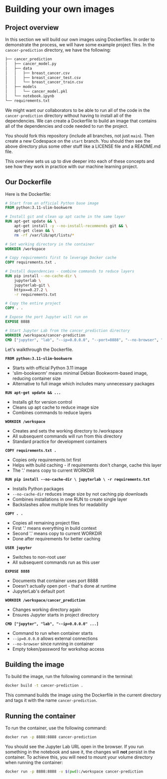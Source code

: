 # Building your own images

## Project overview
In this section we will build our own images using Dockerfiles. In order to demonstrate the process, we will have some example project files. In the `cancer-prediction` directory, we have the following:

```bash
├── cancer_prediction
│   ├── cancer_model.py
│   ├── data
│   │   ├── breast_cancer.csv
│   │   ├── breast_cancer_test.csv
│   │   └── breast_cancer_train.csv
│   ├── models
│   │   └── cancer_model.pkl
│   └── notebook.ipynb
└── requirements.txt
```

We might want our collaborators to be able to run all of the code in the `cancer-prediction` directory without having to install all of the dependencies. We can create a Dockerfile to build an image that contains all of the dependencies and code needed to run the project.

You should fork this repository (include all branches, not just `main`). Then create a new Codespace on the `start` branch. You should then see the above directory plus some other stuff like a LICENSE file and a README.md file.

This overview sets us up to dive deeper into each of these concepts and see how they work in practice with our machine learning project.

## Our Dockerfile
Here is the Dockerfile:

```Dockerfile
# Start from an official Python base image
FROM python:3.11-slim-bookworm

# Install git and clean up apt cache in the same layer
RUN apt-get update && \
    apt-get install -y --no-install-recommends git && \
    apt-get clean && \
    rm -rf /var/lib/apt/lists/*

# Set working directory in the container
WORKDIR /workspace

# Copy requirements first to leverage Docker cache
COPY requirements.txt .

# Install dependencies - combine commands to reduce layers
RUN pip install --no-cache-dir \
    jupyterlab \
    jupyterlab-git \
    httpx==0.27.2 \
    -r requirements.txt

# Copy the entire project
COPY . .

# Expose the port Jupyter will run on
EXPOSE 8888

# Start Jupyter Lab from the cancer_prediction directory
WORKDIR /workspace/cancer-prediction
CMD ["jupyter", "lab", "--ip=0.0.0.0", "--port=8888", "--no-browser", "--LabApp.token=''", "--LabApp.password=''"]
```

Let's walkthrough the Dockerfile.

**`FROM python:3.11-slim-bookworm`**

- Starts with official Python 3.11 image
- 'slim-bookworm' means minimal Debian Bookworm-based image, reducing container size
- Alternative to full image which includes many unnecessary packages

**`RUN apt-get update && ...`**

- Installs git for version control
- Cleans up apt cache to reduce image size
- Combines commands to reduce layers

**`WORKDIR /workspace`**

- Creates and sets the working directory to /workspace
- All subsequent commands will run from this directory
- Standard practice for development containers

**`COPY requirements.txt .`**

- Copies only requirements.txt first
- Helps with build caching - if requirements don't change, cache this layer
- The '.' means copy to current WORKDIR

**`RUN pip install --no-cache-dir \ jupyterlab \ -r requirements.txt`**

- Installs Python packages
- `--no-cache-dir` reduces image size by not caching pip downloads
- Combines installations in one RUN to create single layer
- Backslashes allow multiple lines for readability

**`COPY . .`**

- Copies all remaining project files
- First '.' means everything in build context
- Second '.' means copy to current WORKDIR
- Done after requirements for better caching

**`USER jupyter`**

- Switches to non-root user
- All subsequent commands run as this user

**`EXPOSE 8888`**

- Documents that container uses port 8888
- Doesn't actually open port - that's done at runtime
- JupyterLab's default port

**`WORKDIR /workspace/cancer_prediction`**

- Changes working directory again
- Ensures Jupyter starts in project directory

**`CMD ["jupyter", "lab", "--ip=0.0.0.0" ...]`**

- Command to run when container starts
- `--ip=0.0.0.0` allows external connections
- `--no-browser` since running in container
- Empty token/password for workshop access

## Building the image

To build the image, run the following command in the terminal:

```bash
docker build -t cancer-prediction .
```

This command builds the image using the Dockerfile in the current directory and tags it with the name `cancer-prediction`.

## Running the container

To run the container, use the following command:

```bash
docker run -p 8888:8888 cancer-prediction
```

You should see the Jupyter Lab URL open in the browser. If you run something in the notebook and save it, the changes will **not** persist in the container. To achieve this, you will need to mount your volume directory when running the container:

```bash
docker run -p 8888:8888 -v $(pwd):/workspace cancer-prediction
```
